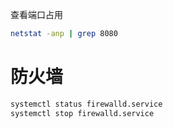 
查看端口占用
```sh
netstat -anp | grep 8080
```


# 防火墙

```sh
systemctl status firewalld.service
systemctl stop firewalld.service
```